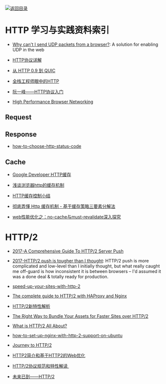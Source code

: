 [![返回目录](https://parg.co/UGo)](https://parg.co/b4z) 
 
 


 


 


 





# HTTP 学习与实践资料索引



- [Why can't I send UDP packets from a browser?](http://new.gafferongames.com/post/why_cant_i_send_udp_packets_from_a_browser/): A solution for enabling UDP in the web



- [HTTP协议详解](http://mp.weixin.qq.com/s/27zpNIGhVbx-on9FDs_6dw)


- [从 HTTP 0.9 到 QUIC](https://zhuanlan.zhihu.com/p/23366045)

- [全栈工程师眼中的HTTP](HTTP://www.epubit.com.cn/article/378)

- [阮一峰——HTTP协议入门](HTTP://www.ruanyifeng.com/blog/2016/08/HTTP.html?hmsr=toutiao.io&utm_medium=toutiao.io&utm_source=toutiao.io)

- [High Performance Browser Networking](HTTP://chimera.labs.oreilly.com/books/1230000000545/index.html)




## Request


## Response



- [how-to-choose-http-status-code](http://www.infoq.com/cn/news/2015/12/how-to-choose-http-status-code/)

## Cache




- [Google Developer HTTP缓存](https://developers.google.com/web/fundamentals/performance/optimizing-content-efficiency/http-caching?hl=zh-cn#cache-control-)

- [浅谈浏览器http的缓存机制](http://www.cnblogs.com/vajoy/p/5341664.html)

- [HTTP缓存控制小结](http://www.tuicool.com/articles/URJjAb)

- [彻底弄懂 Http 缓存机制 - 基于缓存策略三要素分解法](http://mp.weixin.qq.com/s/qOMO0LIdA47j3RjhbCWUEQ)

- [web性能优化之：no-cache与must-revalidate深入探究](https://zhuanlan.zhihu.com/p/23281814)




# HTTP/2




- [2017-A Comprehensive Guide To HTTP/2 Server Push](https://www.smashingmagazine.com/2017/04/guide-http2-server-push/)

- [2017-HTTP/2 push is tougher than I thought](https://parg.co/bi4): HTTP/2 push is more complicated and low-level than I initially thought, but what really caught me off-guard is how inconsistent it is between browsers – I'd assumed it was a done deal & totally ready for production.



- [speed-up-your-sites-with-http-2](https://medium.com/@WebdesignerDepot/speed-up-your-sites-with-http-2-f6ee33cef6bd#.yzdpzial0)

- [The complete guide to HTTP/2 with HAProxy and Nginx](http://m12.io/blog/http-2-with-haproxy-and-nginx-guide)

- [HTTP/2新特性解析](http://io.upyun.com/2015/05/13/http2/)

- [The Right Way to Bundle Your Assets for Faster Sites over HTTP/2](https://medium.com/@asyncmax/the-right-way-to-bundle-your-assets-for-faster-sites-over-http-2-437c37efe3ff#.512pz6h3y)

- [What is HTTP/2 All About?](https://auth0.com/blog/what-is-http2-all-about/)

- [how-to-set-up-nginx-with-http-2-support-on-ubuntu](https://www.digitalocean.com/community/tutorials/how-to-set-up-nginx-with-http-2-support-on-ubuntu-16-04)

- [Journey to HTTP/2](http://kamranahmed.info/blog/2016/08/13/http-in-depth/?utm_source=mybridge&utm_medium=email&utm_campaign=read_more)

- [HTTP2简介和基于HTTP2的Web优化](https://github.com/creeperyang/blog/issues/23?hmsr=toutiao.io&utm_medium=toutiao.io&utm_source=toutiao.io)

- [HTTP/2协议规范和特性解读 ](https://taozj.org/201612/http2-spec.html?hmsr=toutiao.io&utm_medium=toutiao.io&utm_source=toutiao.io)

- [未来已到——HTTP/2](https://segmentfault.com/a/1190000007637735)



